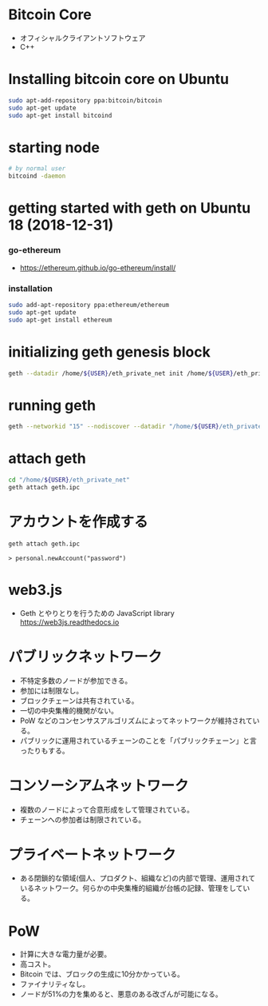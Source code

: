 # Bitcoin Core

- オフィシャルクライアントソフトウェア
- C++

# Installing bitcoin core on Ubuntu

```bash
sudo apt-add-repository ppa:bitcoin/bitcoin
sudo apt-get update
sudo apt-get install bitcoind
```

# starting node

```bash
# by normal user
bitcoind -daemon
```

# getting started with geth on Ubuntu 18 (2018-12-31)

### go-ethereum

* https://ethereum.github.io/go-ethereum/install/

### installation

```bash
sudo add-apt-repository ppa:ethereum/ethereum
sudo apt-get update
sudo apt-get install ethereum
```

# initializing geth genesis block

```bash
geth --datadir /home/${USER}/eth_private_net init /home/${USER}/eth_private_net/myGenesis.json
```

# running geth

```bash
geth --networkid "15" --nodiscover --datadir "/home/${USER}/eth_private_net" console 2>> /home/${USER}/eth_private_net/geth_err.log
```

# attach geth

```bash
cd "/home/${USER}/eth_private_net"
geth attach geth.ipc
```

# アカウントを作成する

```bash
geth attach geth.ipc
```

```geth
> personal.newAccount("password")
```

# web3.js

* Geth とやりとりを行うための JavaScript library https://web3js.readthedocs.io

# パブリックネットワーク

* 不特定多数のノードが参加できる。
* 参加には制限なし。
* ブロックチェーンは共有されている。
* 一切の中央集権的機関がない。
* PoW などのコンセンサスアルゴリズムによってネットワークが維持されている。
* パブリックに運用されているチェーンのことを「パブリックチェーン」と言ったりもする。

# コンソーシアムネットワーク

* 複数のノードによって合意形成をして管理されている。
* チェーンへの参加者は制限されている。

# プライベートネットワーク

* ある閉鎖的な領域(個人、プロダクト、組織など)の内部で管理、運用されているネットワーク。何らかの中央集権的組織が台帳の記録、管理をしている。

# PoW

* 計算に大きな電力量が必要。
* 高コスト。
* Bitcoin では、ブロックの生成に10分かかっている。
* ファイナリティなし。
* ノードが51%の力を集めると、悪意のある改ざんが可能になる。
